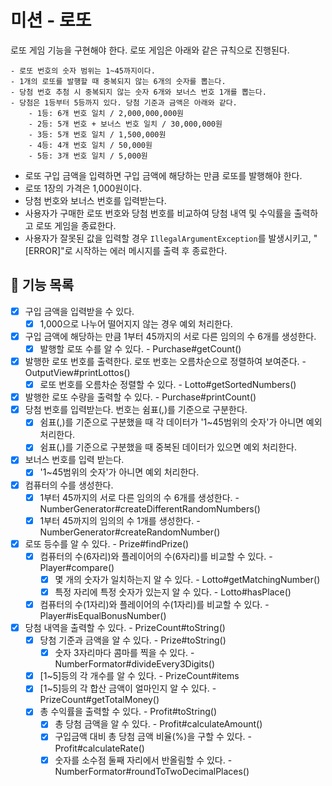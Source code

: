 # 미션 - 로또

로또 게임 기능을 구현해야 한다. 로또 게임은 아래와 같은 규칙으로 진행된다.

```
- 로또 번호의 숫자 범위는 1~45까지이다.
- 1개의 로또를 발행할 때 중복되지 않는 6개의 숫자를 뽑는다.
- 당첨 번호 추첨 시 중복되지 않는 숫자 6개와 보너스 번호 1개를 뽑는다.
- 당첨은 1등부터 5등까지 있다. 당첨 기준과 금액은 아래와 같다.
    - 1등: 6개 번호 일치 / 2,000,000,000원
    - 2등: 5개 번호 + 보너스 번호 일치 / 30,000,000원
    - 3등: 5개 번호 일치 / 1,500,000원
    - 4등: 4개 번호 일치 / 50,000원
    - 5등: 3개 번호 일치 / 5,000원
```

- 로또 구입 금액을 입력하면 구입 금액에 해당하는 만큼 로또를 발행해야 한다.
- 로또 1장의 가격은 1,000원이다.
- 당첨 번호와 보너스 번호를 입력받는다.
- 사용자가 구매한 로또 번호와 당첨 번호를 비교하여 당첨 내역 및 수익률을 출력하고 로또 게임을 종료한다.
- 사용자가 잘못된 값을 입력할 경우 `IllegalArgumentException`를 발생시키고, "[ERROR]"로 시작하는 에러 메시지를 출력 후 종료한다.

## 🚀 기능 목록
- [X] 구입 금액을 입력받을 수 있다.
  - [X] 1,000으로 나누어 떨어지지 않는 경우 예외 처리한다.
- [X] 구입 금액에 해당하는 만큼 1부터 45까지의 서로 다른 임의의 수 6개를 생성한다.
  - [X] 발행할 로또 수를 알 수 있다. - Purchase#getCount()
- [X] 발행한 로또 번호를 출력한다. 로또 번호는 오름차순으로 정렬하여 보여준다. - OutputView#printLottos()
  - [X] 로또 번호를 오름차순 정렬할 수 있다. - Lotto#getSortedNumbers()
- [X] 발행한 로또 수량을 출력할 수 있다. - Purchase#printCount()
- [X] 당첨 번호를 입력받는다. 번호는 쉼표(,)를 기준으로 구분한다.
  - [X] 쉼표(,)를 기준으로 구분했을 때 각 데이터가 '1~45범위의 숫자'가 아니면 예외 처리한다.
  - [X] 쉼표(,)를 기준으로 구분했을 때 중복된 데이터가 있으면 예외 처리한다.
- [X] 보너스 번호를 입력 받는다.
  - [X] '1~45범위의 숫자'가 아니면 예외 처리한다.
- [X] 컴퓨터의 수를 생성한다. 
  - [X] 1부터 45까지의 서로 다른 임의의 수 6개를 생성한다. - NumberGenerator#createDifferentRandomNumbers()
  - [X] 1부터 45까지의 임의의 수 1개를 생성한다. - NumberGenerator#createRandomNumber()
- [X] 로또 등수를 알 수 있다. - Prize#findPrize()
  - [X] 컴퓨터의 수(6자리)와 플레이어의 수(6자리)를 비교할 수 있다. - Player#compare()
    - [X] 몇 개의 숫자가 일치하는지 알 수 있다. - Lotto#getMatchingNumber()
    - [X] 특정 자리에 특정 숫자가 있는지 알 수 있다. - Lotto#hasPlace()
  - [X] 컴퓨터의 수(1자리)와 플레이어의 수(1자리)를 비교할 수 있다. - Player#isEqualBonusNumber()
- [X] 당첨 내역을 출력할 수 있다. - PrizeCount#toString()
  - [X] 당첨 기준과 금액을 알 수 있다. - Prize#toString()
    - [X] 숫자 3자리마다 콤마를 찍을 수 있다. - NumberFormator#divideEvery3Digits()
  - [X] [1~5]등의 각 개수를 알 수 있다. - PrizeCount#items
  - [X] [1~5]등의 각 합산 금액이 얼마인지 알 수 있다. - PrizeCount#getTotalMoney()
  - [X] 총 수익률을 출력할 수 있다. - Profit#toString()
    - [X] 총 당첨 금액을 알 수 있다. - Profit#calculateAmount()
    - [X] 구입금액 대비 총 당첨 금액 비율(%)을 구할 수 있다. - Profit#calculateRate()
    - [X] 숫자를 소수점 둘째 자리에서 반올림할 수 있다. - NumberFormator#roundToTwoDecimalPlaces()
